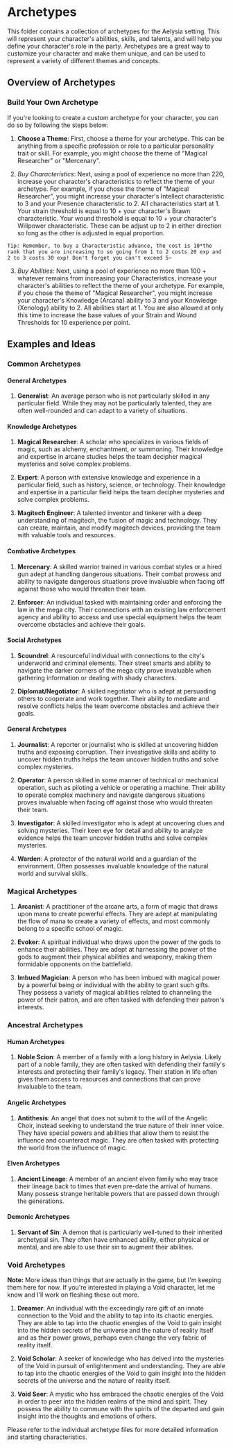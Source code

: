 # Archetypes

This folder contains a collection of archetypes for the Aelysia setting. This will represent your character's abilities, skills, and talents, and will help you define your character's role in the party. Archetypes are a great way to customize your character and make them unique, and can be used to represent a variety of different themes and concepts.

## Overview of Archetypes

### Build Your Own Archetype

If you're looking to create a custom archetype for your character, you can do so by following the steps below:

1. **Choose a Theme**: First, choose a theme for your archetype. This can be anything from a specific profession or role to a particular personality trait or skill. For example, you might choose the theme of "Magical Researcher" or "Mercenary".

2. *Buy Characteristics*: Next, using a pool of experience no more than 220, increase your character's characteristics to reflect the theme of your archetype. For example, if you chose the theme of "Magical Researcher", you might increase your character's Intellect characteristic to 3 and your Presence characteristic to 2. All characteristics start at 1. Your strain threshold is equal to 10 + your character's Brawn characteristic. Your wound threshold is equal to 10 + your character's Willpower characteristic. These can be adjust up to 2 in either direction so long as the other is adjusted in equal proportion.

```
Tip: Remember, to buy a Characteristic advance, the cost is 10*the rank that you are increasing to so going from 1 to 2 costs 20 exp and 2 to 3 costs 30 exp! Don't forget you can't exceed 5~
``` 

3. *Buy Abilities*: Next, using a pool of experience no more than 100 + whatever remains from increasing your Characteristics, increase your character's abilities to reflect the theme of your archetype. For example, if you chose the theme of "Magical Researcher", you might increase your character's Knowledge (Arcana) ability to 3 and your Knowledge (Xenology) ability to 2. All abilities start at 1. You are also allowed at only this time to increase the base values of your Strain and Wound Thresholds for 10 experience per point.

## Examples and Ideas

### Common Archetypes

#### General Archetypes

1. **Generalist**: An average person who is not particularly skilled in any particular field. While they may not be particularly talented, they are often well-rounded and can adapt to a variety of situations.

#### Knowledge Archetypes

1. **Magical Researcher**: A scholar who specializes in various fields of magic, such as alchemy, enchantment, or summoning. Their knowledge and expertise in arcane studies helps the team decipher magical mysteries and solve complex problems.

2. **Expert**: A person with extensive knowledge and experience in a particular field, such as history, science, or technology. Their knowledge and expertise in a particular field helps the team decipher mysteries and solve complex problems.

3. **Magitech Engineer**: A talented inventor and tinkerer with a deep understanding of magitech, the fusion of magic and technology. They can create, maintain, and modify magitech devices, providing the team with valuable tools and resources.

#### Combative Archetypes

1. **Mercenary**: A skilled warrior trained in various combat styles or a hired gun adept at handling dangerous situations. Their combat prowess and ability to navigate dangerous situations prove invaluable when facing off against those who would threaten their team.

2. **Enforcer**: An individual tasked with maintaining order and enforcing the law in the mega city. Their connections with an existing law enforcement agency and ability to access and use special equipment helps the team overcome obstacles and achieve their goals.

#### Social Archetypes

1. **Scoundrel**: A resourceful individual with connections to the city's underworld and criminal elements. Their street smarts and ability to navigate the darker corners of the mega city prove invaluable when gathering information or dealing with shady characters.

2. **Diplomat/Negotiator**: A skilled negotiator who is adept at persuading others to cooperate and work together. Their ability to mediate and resolve conflicts helps the team overcome obstacles and achieve their goals.

#### General Archetypes

1. **Journalist**: A reporter or journalist who is skilled at uncovering hidden truths and exposing corruption. Their investigative skills and ability to uncover hidden truths helps the team uncover hidden truths and solve complex mysteries.

2. **Operator**: A person skilled in some manner of technical or mechanical operation, such as piloting a vehicle or operating a machine. Their ability to operate complex machinery and navigate dangerous situations proves invaluable when facing off against those who would threaten their team.

3. **Investigator**: A skilled investigator who is adept at uncovering clues and solving mysteries. Their keen eye for detail and ability to analyze evidence helps the team uncover hidden truths and solve complex mysteries.

4. **Warden**: A protector of the natural world and a guardian of the environment. Often possesses invaluable knowledge of the natural world and survival skills.

### Magical Archetypes

1. **Arcanist**: A practitioner of the arcane arts, a form of magic that draws upon mana to create powerful effects. They are adept at manipulating the flow of mana to create a variety of effects, and most commonly belong to a specific school of magic.

2. **Evoker**: A spiritual individual who draws upon the power of the gods to enhance their abilities. They are adept at harnessing the power of the gods to augment their physical abilities and weaponry, making them formidable opponents on the battlefield.

3. **Imbued Magician**: A person who has been imbued with magical power by a powerful being or individual with the ability to grant such gifts. They possess a variety of magical abilities related to channeling the power of their patron, and are often tasked with defending their patron's interests.

### Ancestral Archetypes

#### Human Archetypes

1. **Noble Scion**: A member of a family with a long history in Aelysia. Likely part of a noble family, they are often tasked with defending their family's interests and protecting their family's legacy. Their station in life often gives them access to resources and connections that can prove invaluable to the team.

#### Angelic Archetypes

1. **Antithesis**: An angel that does not submit to the will of the Angelic Choir, instead seeking to understand the true nature of their inner voice. They have special powers and abilities that allow them to resist the influence and counteract magic. They are often tasked with protecting the world from the influence of magic.

#### Elven Archetypes

1. **Ancient Lineage**: A member of an ancient elven family who may trace their lineage back to times that even pre-date the arrival of humans. Many possess strange heritable powers that are passed down through the generations.

#### Demonic Archetypes

1. **Servant of Sin**: A demon that is particularly well-tuned to their inherited archetypal sin. They often have enhanced ability, either physical or mental, and are able to use their sin to augment their abilities.

### Void Archetypes

**Note:** More ideas than things that are actually in the game, but I'm keeping them here for now. If you're interested in playing a Void character, let me know and I'll work on fleshing these out more.

1. **Dreamer**: An individual with the exceedingly rare gift of an innate connection to the Void and the ability to tap into its chaotic energies. They are able to tap into the chaotic energies of the Void to gain insight into the hidden secrets of the universe and the nature of reality itself and as their power grows, perhaps even change the very fabric of reality itself.

2. **Void Scholar**: A seeker of knowledge who has delved into the mysteries of the Void in pursuit of enlightenment and understanding. They are able to tap into the chaotic energies of the Void to gain insight into the hidden secrets of the universe and the nature of reality itself.

3. **Void Seer**: A mystic who has embraced the chaotic energies of the Void in order to peer into the hidden realms of the mind and spirit. They possess the ability to commune with the spirits of the departed and gain insight into the thoughts and emotions of others.

Please refer to the individual archetype files for more detailed information and starting characteristics.
